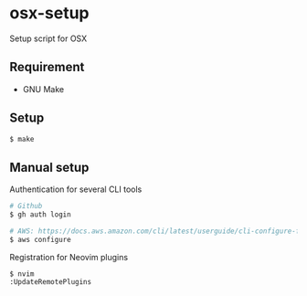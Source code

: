 # osx-setup
Setup script for OSX

## Requirement

- GNU Make

## Setup

```bash
$ make
```

## Manual setup

Authentication for several CLI tools

```bash
# Github
$ gh auth login

# AWS: https://docs.aws.amazon.com/cli/latest/userguide/cli-configure-files.html
$ aws configure
```

Registration for Neovim plugins

```vim
$ nvim
:UpdateRemotePlugins
```
